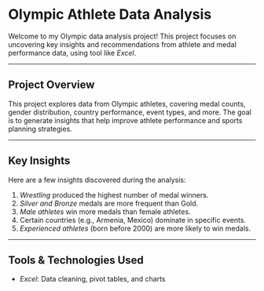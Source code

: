 #  Olympic Athlete Data Analysis

Welcome to my Olympic data analysis project! This project focuses on uncovering key insights and recommendations from athlete and medal performance data, using tool like *Excel*.

---

##  Project Overview

This project explores data from Olympic athletes, covering medal counts, gender distribution, country performance, event types, and more. The goal is to generate insights that help improve athlete performance and sports planning strategies.

---

##  Key Insights

Here are a few insights discovered during the analysis:

1. *Wrestling* produced the highest number of medal winners.
2. *Silver and Bronze* medals are more frequent than Gold.
3. *Male athletes* win more medals than female athletes.
4. Certain countries (e.g., Armenia, Mexico) dominate in specific events.
5. *Experienced athletes* (born before 2000) are more likely to win medals.



---

##  Tools & Technologies Used

- *Excel*: Data cleaning, pivot tables, and charts
